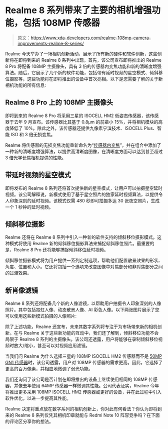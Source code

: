 # Realme 8 系列带来了主要的相机增强功能，包括 108MP 传感器

> 原文：<https://www.xda-developers.com/realme-108mp-camera-improvements-realme-8-series/>

Realme 今天举办了一场相机创新活动，展示了所有新的硬件和软件创新，这些创新将在即将到来的 Realme 8 系列中出现。首先，该公司宣布即将推出的 Realme 8 Pro 将配备 108MP 主摄像头，具有 3 倍的传感器内变焦功能和新的清晰度增强算法。随后，它展示了几个新的软件功能，包括带有延时视频的星空模式、倾斜移位摄影等，这些功能将在即将推出的设备中首次亮相。以下是您需要了解的关于新相机功能的所有信息:

## Realme 8 Pro 上的 108MP 主摄像头

即将到来的 Realme 8 Pro 将采用三星的 ISOCELL HM2 低姿态传感器，该传感器于去年 9 月宣布。该传感器比其基于 0.8μm 的前辈小 15%，并将相机模块的高度降低了 10%。除此之外，该传感器还提供九像素宁滨技术、ISOCELL Plus、智能 ISO 和 3 倍无损变焦。

Realme 将传感器的无损变焦功能重新命名为“[传感器内变焦](https://twitter.com/realmemobiles/status/1366684477116743682)”，并在组合中添加了一种新的清晰度增强算法，以提供高清晰度图像，在清晰度方面可以达到甚至超过 3 倍光学长焦相机提供的性能。

## 带延时视频的星空模式

即将发布的 Realme 8 系列还将首次提供新的星空模式，让用户可以拍摄星空延时视频。该公司解释说，新模式使用了基于星空照片的独家延时视频算法，以提供令人印象深刻的延时视频。该模式仅需 480 秒即可拍摄多达 30 张夜空照片，生成一个 1 秒钟的延时视频。

## 倾斜移位摄影

Realme 还将在 Realme 8 系列中引入一种新的软件支持的倾斜移位摄影模式。这种模式将使用 Realme 新的倾斜移位摄影算法来捕捉倾斜移位照片。最重要的是，Realme 8 Pro 还将能够捕捉倾斜移位延时视频。

倾斜移位摄影模式将为用户提供一系列定制选项，帮助他们配置散景效果的形状、角度、位置和大小。它还将包括一个选项来改变图像中对焦部分和非对焦部分之间的过渡效果。

## 新肖像滤镜

Realme 8 系列还将配备几个新的人像滤镜，以帮助用户拍摄令人印象深刻的人像照片。其中包括霓虹人像、动态散景人像、AI 彩色人像。以下两张图片展示了您可以使用这些新模式拍摄的人像照片:

除了上述功能，Realme 还宣布，未来其数字系列将专注于为市场带来新的相机创新。在与 Realme 关于这些新功能的互动中，我们还了解到，倾斜移位功能不会局限于 Realme 8 系列的主摄像头。该公司还透露，用户将能够在录制倾斜移位视频时放大/缩小，甚至可以对视频应用滤镜。

当我们问 Realme 为什么选择三星的 108MP ISOCELL HM2 传感器而不是 [50MP GN1 传感器](https://www.xda-developers.com/vivo-x60-pro-plus-hands-on/)时，该公司透露，用户对 108MP 传感器的需求更高。因此，它选择了更高的百万像素，并相应地微调了弱光功能。

我们还询问了该公司是否计划在即将推出的设备上继续使用相同的 108MP 传感器，并像去年使用 64MP 传感器一样微调其性能。公司代表证实，Realme 今年将推出更多采用 108MP ISOCELL HM2 传感器或更好的设备，并在此过程中引入软件优化，以进一步提高其性能。

Realme 决定将重点放在数字系列的相机创新上，你对此有何看法？你认为即将到来的 Realme 8 系列仅凭其相机印章就能与 Redmi Note 10 阵容竞争吗？在下面的评论区分享你的想法。